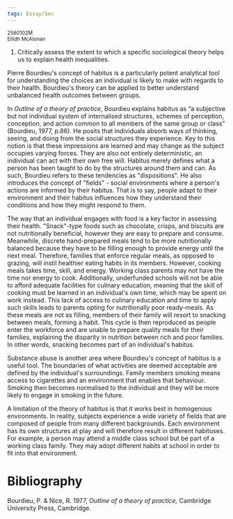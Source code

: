 ```yaml
---
tags: Essay/Soc
---
```


<small>
	2560102M
	<br/>
	Eilidh McAlonan
</small>

1. Critically assess the extent to which a specific sociological theory helps us to explain health inequalities.

Pierre Bourdieu's concept of habitus is a particularly potent analytical tool for understanding the choices an individual is likely to make with regards to their health. Bourdieu's theory can be applied to better understand unbalanced health outcomes between groups.

In *Outline of a theory of practice*, Bourdieu explains habitus as “a subjective but not individual system of internalised structures, schemes of perception, conception, and action common to all members of the same group or class” (Bourdieu, 1977, p.86). He posits that individuals absorb ways of thinking, seeing, and doing from the social structures they experience. Key to this notion is that these impressions are learned and may change as the subject occupies varying forces. They are also not entirely deterministic, an individual can act with their own free will. Habitus merely defines what a person has been taught to do by the structures around them and can. As such, Bourdieu refers to these tendencies as "dispositions". He also introduces the concept of "fields" - social environments where a person's actions are informed by their habitus. That is to say, people adapt to their environment and their habitus influences how they understand their conditions and how they might respond to them.

The way that an individual engages with food is a key factor in assessing their health. "Snack"-type foods such as chocolate, crisps, and biscuits are not nutritionally beneficial, however they are easy to prepare and consume. Meanwhile, discrete hand-prepared meals tend to be more nutritionally balanced because they have to be filling enough to provide energy until the next meal. Therefore, families that enforce regular meals, as opposed to grazing, will instil healthier eating habits in its members. However, cooking meals takes time, skill, and energy. Working class parents may not have the time nor energy to cook. Additionally, underfunded schools will not be able to afford adequate facilities for culinary education, meaning that the skill of cooking must be learned in an individual's own time, which may be spent on work instead. This lack of access to culinary education and time to apply such skills leads to parents opting for nutritionally poor ready-meals. As these meals are not as filling, members of their family will resort to snacking between meals, forming a habit. This cycle is then reproduced as people enter the workforce and are unable to prepare quality meals for their families, explaining the disparity in nutrition between rich and poor families. In other words, snacking becomes part of an individual's habitus.

Substance abuse is another area where Bourdieu's concept of habitus is a useful tool. The boundaries of what activities are deemed acceptable are defined by the individual's surroundings. Family members smoking means access to cigarettes and an environment that enables that behaviour. Smoking then becomes normalised to the individual and they will be more likely to engage in smoking in the future.

A limitation of the theory of habitus is that it works best in homogenous environments. In reality, subjects experience a wide variety of fields that are composed of people from many different backgrounds. Each environment has its own structures at play and will therefore result in different habituses. For example, a person may attend a middle class school but be part of a working class family. They may adopt different habits at school in order to fit into that environment.

# Bibliography
Bourdieu, P. & Nice, R. 1977, _Outline of a theory of practice,_ Cambridge University Press, Cambridge.
